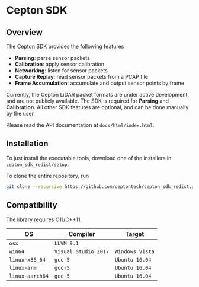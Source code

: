 # Cepton SDK

## Overview

The Cepton SDK provides the following features

- **Parsing**: parse sensor packets
- **Calibration**: apply sensor calibration
- **Networking**: listen for sensor packets
- **Capture Replay**: read sensor packets from a PCAP file
- **Frame Accumulation**: accumulate and output sensor points by frame

Currently, the Cepton LiDAR packet formats are under active development, and are not publicly available. The SDK is required for **Parsing** and **Calibration**. All other SDK features are optional, and can be done manually by the user.

Please read the API documentation at `docs/html/index.html`.

## Installation

To just install the executable tools, download one of the installers in `cepton_sdk_redist/setup`.

To clone the entire repository, run

```sh
git clone --recursive https://github.com/ceptontech/cepton_sdk_redist.git
```

## Compatibility

The library requires C11/C++11.

| OS              | Compiler             | Target          |
| --------------- | -------------------- | --------------- |
| `osx`           | `LLVM 9.1`           |                 |
| `win64`         | `Visual Studio 2017` | `Windows Vista` |
| `linux-x86_64`  | `gcc-5`              | `Ubuntu 16.04`  |
| `linux-arm`     | `gcc-5`              | `Ubuntu 16.04`  |
| `linux-aarch64` | `gcc-5`              | `Ubuntu 16.04`  |